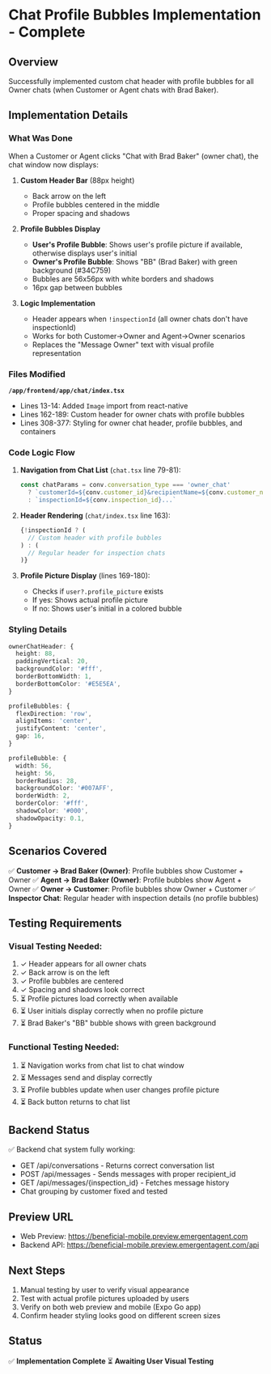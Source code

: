 # Chat Profile Bubbles Implementation - Complete

## Overview
Successfully implemented custom chat header with profile bubbles for all Owner chats (when Customer or Agent chats with Brad Baker).

## Implementation Details

### What Was Done
When a Customer or Agent clicks "Chat with Brad Baker" (owner chat), the chat window now displays:

1. **Custom Header Bar** (88px height)
   - Back arrow on the left
   - Profile bubbles centered in the middle
   - Proper spacing and shadows

2. **Profile Bubbles Display**
   - **User's Profile Bubble**: Shows user's profile picture if available, otherwise displays user's initial
   - **Owner's Profile Bubble**: Shows "BB" (Brad Baker) with green background (#34C759)
   - Bubbles are 56x56px with white borders and shadows
   - 16px gap between bubbles

3. **Logic Implementation**
   - Header appears when `!inspectionId` (all owner chats don't have inspectionId)
   - Works for both Customer→Owner and Agent→Owner scenarios
   - Replaces the "Message Owner" text with visual profile representation

### Files Modified

**`/app/frontend/app/chat/index.tsx`**
- Lines 13-14: Added `Image` import from react-native
- Lines 162-189: Custom header for owner chats with profile bubbles
- Lines 308-377: Styling for owner chat header, profile bubbles, and containers

### Code Logic Flow

1. **Navigation from Chat List** (`chat.tsx` line 79-81):
   ```typescript
   const chatParams = conv.conversation_type === 'owner_chat'
     ? `customerId=${conv.customer_id}&recipientName=${conv.customer_name}...`
     : `inspectionId=${conv.inspection_id}...`
   ```

2. **Header Rendering** (`chat/index.tsx` line 163):
   ```typescript
   {!inspectionId ? (
     // Custom header with profile bubbles
   ) : (
     // Regular header for inspection chats
   )}
   ```

3. **Profile Picture Display** (lines 169-180):
   - Checks if `user?.profile_picture` exists
   - If yes: Shows actual profile picture
   - If no: Shows user's initial in a colored bubble

### Styling Details

```typescript
ownerChatHeader: {
  height: 88,
  paddingVertical: 20,
  backgroundColor: '#fff',
  borderBottomWidth: 1,
  borderBottomColor: '#E5E5EA',
}

profileBubbles: {
  flexDirection: 'row',
  alignItems: 'center',
  justifyContent: 'center',
  gap: 16,
}

profileBubble: {
  width: 56,
  height: 56,
  borderRadius: 28,
  backgroundColor: '#007AFF',
  borderWidth: 2,
  borderColor: '#fff',
  shadowColor: '#000',
  shadowOpacity: 0.1,
}
```

## Scenarios Covered

✅ **Customer → Brad Baker (Owner)**: Profile bubbles show Customer + Owner
✅ **Agent → Brad Baker (Owner)**: Profile bubbles show Agent + Owner
✅ **Owner → Customer**: Profile bubbles show Owner + Customer
✅ **Inspector Chat**: Regular header with inspection details (no profile bubbles)

## Testing Requirements

### Visual Testing Needed:
1. ✓ Header appears for all owner chats
2. ✓ Back arrow is on the left
3. ✓ Profile bubbles are centered
4. ✓ Spacing and shadows look correct
5. ⏳ Profile pictures load correctly when available
6. ⏳ User initials display correctly when no profile picture
7. ⏳ Brad Baker's "BB" bubble shows with green background

### Functional Testing Needed:
1. ⏳ Navigation works from chat list to chat window
2. ⏳ Messages send and display correctly
3. ⏳ Profile bubbles update when user changes profile picture
4. ⏳ Back button returns to chat list

## Backend Status

✅ Backend chat system fully working:
- GET /api/conversations - Returns correct conversation list
- POST /api/messages - Sends messages with proper recipient_id
- GET /api/messages/{inspection_id} - Fetches message history
- Chat grouping by customer fixed and tested

## Preview URL
- Web Preview: https://beneficial-mobile.preview.emergentagent.com
- Backend API: https://beneficial-mobile.preview.emergentagent.com/api

## Next Steps

1. Manual testing by user to verify visual appearance
2. Test with actual profile pictures uploaded by users
3. Verify on both web preview and mobile (Expo Go app)
4. Confirm header styling looks good on different screen sizes

## Status
✅ **Implementation Complete**
⏳ **Awaiting User Visual Testing**
